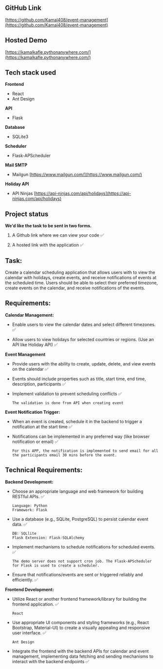 ## GitHub Link
[https://github.com/Kamal408/event-management](https://github.com/Kamal408/event-management)

## Hosted Demo
[https://kamalkafle.pythonanywhere.com/](https://kamalkafle.pythonanywhere.com/)


## Tech stack used
**Frontend**
* React
* Ant Design

**API**
* Flask

**Database**
* SQLite3

**Scheduler**
* Flask-APScheduler

**Mail SMTP**
* Mailgun [https://www.mailgun.com/](https://www.mailgun.com/)

**Holiday API**
* API Ninjas [https://api-ninjas.com/api/holidays](https://api-ninjas.com/api/holidays)


## Project status

**We'd like the task to be sent in two forms.**

1. A Github link where we can view your code ✅

2. A hosted link with the application ✅

## Task:

Create a calendar scheduling application that allows users with to view the calendar with holidays, create events, and receive notifications of events at the scheduled time. Users should be able to select their preferred timezone, create events on the calendar, and receive notifications of the events.

## Requirements:

**Calendar Management:**

* Enable users to view the calendar dates and select different timezones. ✅

* Allow users to view holidays for selected countries or regions. (Use an API like Holiday API) ✅

**Event Management**

* Provide users with the ability to create, update, delete, and view events on the calendar ✅

* Events should include properties such as title, start time, end time, description, participants ✅

* Implement validation to prevent scheduling conflicts ✅  
    ```
    The validation is done from API when creating event
    ```

**Event Notification Trigger:**

* When an event is created, schedule it in the backend to trigger a notification at the start time ✅
    
* Notifications can be implemented in any preferred way (like browser notification or email) ✅
    ``` 
    For this APP, the notification is implemented to send email for all the participants email 30 mins before the event. 
    ```

## Technical Requirements:

**Backend Development:**

* Choose an appropriate language and web framework for building RESTful APIs. ✅
    ```
    Language: Python
    Framework: Flask
    ```

* Use a database (e.g., SQLite, PostgreSQL) to persist calendar event data. ✅
    ```
    DB: SQLlite
    Flask Extension: Flask-SQLAlchemy
    ```

* Implement mechanisms to schedule notifications for scheduled events. ✅
    ```
    The demo server does not support cron job. The Flask-APScheduler for Flask is used to create a scheduler.
    ```

* Ensure that notifications/events are sent or triggered reliably and efficiently. ✅

**Frontend Development:**

* Utilize React or another frontend framework/library for building the frontend application. ✅
    ```
    React
    ```

* Use appropriate UI components and styling frameworks (e.g., React Bootstrap, Material-UI) to create a visually appealing and responsive user interface. ✅
    ```
    Ant Design
    ```

* Integrate the frontend with the backend APIs for calendar and event management, implementing data fetching and sending mechanisms to interact with the backend endpoints ✅

